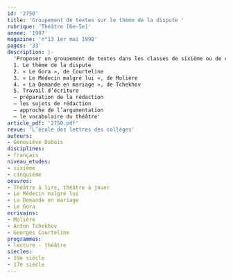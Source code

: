 ```yaml
---
id: '2750'
title: 'Groupement de textes sur le thème de la dispute '
rubrique: 'Théâtre [6e-5e]'
annee: '1997'
magazine: 'n°13 1er mai 1998'
pages: '33'
description: |-
  'Proposer un groupement de textes dans les classes de sixième ou de cinquième peut paraître une démarche surprenante. Pourtant, il peut convenir à l’approche du genre théâtral, souvent peu connu dans les premières classes de collège. La confrontation de petites scènes permet d’aborder, sans lasser, quelques aspects génériques importants, de familiariser les élèves avec des savoirs favorisant l’accès à des pièces complètes.
  1. Le thème de la dispute
  2. « Le Gora », de Courteline
  3. « Le Médecin malgré lui », de Molière
  4. « La Demande en mariage », de Tchekhov
  5. Travail d’écriture
  – préparation de la rédaction
  – les sujets de rédaction
  – approche de l’argumentation
  – le vocabulaire du théâtre'
article_pdf: '2750.pdf'
revue: 'L’école des lettres des collèges'
auteurs:
- Geneviève Dubois
disciplines:
- français
niveau_etudes:
- sixième
- cinquième
oeuvres:
- Théâtre à lire, théâtre à jouer
- Le Médecin malgré lui
- La Demande en mariage
- Le Gora
ecrivains:
- Molière
- Anton Tchekhov
- Georges Courteline
programmes:
- lecture - théâtre
siecles:
- 19e siècle
- 17e siècle
---
```

